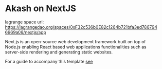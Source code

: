 # Akash on NextJS

lagrange space url: https://lagrangedao.org/spaces/0xF32c536b0E82c1264b721bfa3ed7867946969a06/nextjs/app

Next.js is an open-source web development framework built on top of Node.js enabling React based web applications functionalities such as server-side rendering and generating static websites.

For a guide to accompany this template [see](https://github.com/0xFable/nextjs-akash-boilerplate)